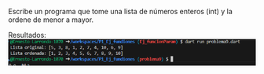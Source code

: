 Escribe un programa que tome una lista de números enteros (int) y la ordene de menor a mayor.

Resultados:
![alt text](image-4.png)